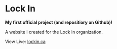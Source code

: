 Lock In
=======

<strong>My first official project (and repositiory on Github)!</strong>

A website I created for the Lock In organization. 

View Live: <a href="http://www.lockin.ca" target="_blank">lockin.ca</a>
